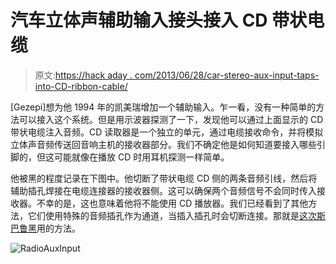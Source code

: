 # 汽车立体声辅助输入接头接入 CD 带状电缆

> 原文:[https://hack aday . com/2013/06/28/car-stereo-aux-input-taps-into-CD-ribbon-cable/](https://hackaday.com/2013/06/28/car-stereo-aux-input-taps-into-cd-ribbon-cable/)

[Gezepi]想为他 1994 年的凯美瑞增加一个辅助输入。乍一看，没有一种简单的方法可以接入这个系统。但是用示波器探测了一下，发现他可以通过上面显示的 CD 带状电缆注入音频。CD 读取器是一个独立的单元，通过电缆接收命令，并将模拟立体声音频传送回音响主机的接收器部分。我们不确定他是如何知道要接入哪些引脚的，但这可能就像在播放 CD 时用耳机探测一样简单。

他被黑的程度记录在下图中。他切断了带状电缆 CD 侧的两条音频引线，然后将辅助插孔焊接在电缆连接器的接收器侧。这可以确保两个音频信号不会同时传入接收器。不幸的是，这也意味着他将不能使用 CD 播放器。我们已经看到了其他方法，它们使用特殊的音频插孔作为通道，当插入插孔时会切断连接。那就是[这次斯巴鲁黑](http://hackaday.com/2011/05/18/aux-in-hacking-an-04-subaru-radio/)用的方法。

![RadioAuxInput](../Images/5be1f90012aabd815b6ef84e16123e6c.png)